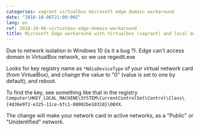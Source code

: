 ```yaml
---
categories: vagrant virtualbox microsoft edge domain workaround
date: "2018-10-06T21:00:00Z"
lang: en
ref: 2018-10-06-virtualbox-edge-domain-workaround
title: Microsoft Edge workaround with Virtualbox (vagrant) and local domain
---
```


Due to network isolation in Windows 10 (is it a bug ?).
Edge can't access domain in VirtualBox network, so we use regedit.exe

Looks for key registry name as `*NdisDeviceType` of your virtual network card (from VirtualBox), and change the value to "0" (value is set to one by default), and reboot.

To find the key, see something like that in the registry  `Computer\HKEY_LOCAL_MACHINE\SYSTEM\CurrentControlSet\Control\Class\{4d36e972-e325-11ce-bfc1-08002be10318}\00XX`.

The change will make your network card in active networks, as a "Public" or "Unidentified" network.
